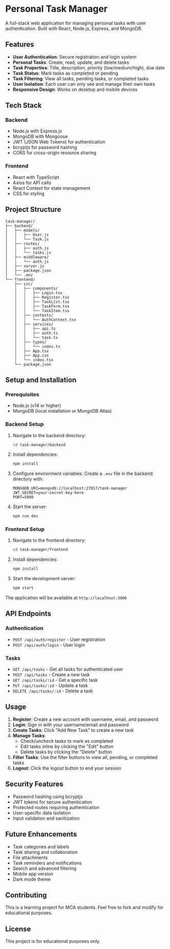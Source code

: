 # Personal Task Manager

A full-stack web application for managing personal tasks with user authentication. Built with React, Node.js, Express, and MongoDB.

## Features

- **User Authentication**: Secure registration and login system
- **Personal Tasks**: Create, read, update, and delete tasks
- **Task Properties**: Title, description, priority (low/medium/high), due date
- **Task Status**: Mark tasks as completed or pending
- **Task Filtering**: View all tasks, pending tasks, or completed tasks
- **User Isolation**: Each user can only see and manage their own tasks
- **Responsive Design**: Works on desktop and mobile devices

## Tech Stack

### Backend
- Node.js with Express.js
- MongoDB with Mongoose
- JWT (JSON Web Tokens) for authentication
- bcryptjs for password hashing
- CORS for cross-origin resource sharing

### Frontend
- React with TypeScript
- Axios for API calls
- React Context for state management
- CSS for styling

## Project Structure

```
task-manager/
├── backend/
│   ├── models/
│   │   ├── User.js
│   │   └── Task.js
│   ├── routes/
│   │   ├── auth.js
│   │   └── tasks.js
│   ├── middleware/
│   │   └── auth.js
│   ├── server.js
│   ├── package.json
│   └── .env
└── frontend/
    ├── src/
    │   ├── components/
    │   │   ├── Login.tsx
    │   │   ├── Register.tsx
    │   │   ├── TaskList.tsx
    │   │   ├── TaskForm.tsx
    │   │   └── TaskItem.tsx
    │   ├── contexts/
    │   │   └── AuthContext.tsx
    │   ├── services/
    │   │   ├── api.ts
    │   │   ├── auth.ts
    │   │   └── task.ts
    │   ├── types/
    │   │   └── index.ts
    │   ├── App.tsx
    │   ├── App.css
    │   └── index.tsx
    └── package.json
```

## Setup and Installation

### Prerequisites
- Node.js (v14 or higher)
- MongoDB (local installation or MongoDB Atlas)

### Backend Setup
1. Navigate to the backend directory:
   ```bash
   cd task-manager/backend
   ```

2. Install dependencies:
   ```bash
   npm install
   ```

3. Configure environment variables:
   Create a `.env` file in the backend directory with:
   ```
   MONGODB_URI=mongodb://localhost:27017/task-manager
   JWT_SECRET=your-secret-key-here
   PORT=5000
   ```

4. Start the server:
   ```bash
   npm run dev
   ```

### Frontend Setup
1. Navigate to the frontend directory:
   ```bash
   cd task-manager/frontend
   ```

2. Install dependencies:
   ```bash
   npm install
   ```

3. Start the development server:
   ```bash
   npm start
   ```

The application will be available at `http://localhost:3000`

## API Endpoints

### Authentication
- `POST /api/auth/register` - User registration
- `POST /api/auth/login` - User login

### Tasks
- `GET /api/tasks` - Get all tasks for authenticated user
- `POST /api/tasks` - Create a new task
- `GET /api/tasks/:id` - Get a specific task
- `PUT /api/tasks/:id` - Update a task
- `DELETE /api/tasks/:id` - Delete a task

## Usage

1. **Register**: Create a new account with username, email, and password
2. **Login**: Sign in with your username/email and password
3. **Create Tasks**: Click "Add New Task" to create a new task
4. **Manage Tasks**: 
   - Check/uncheck tasks to mark as completed
   - Edit tasks inline by clicking the "Edit" button
   - Delete tasks by clicking the "Delete" button
5. **Filter Tasks**: Use the filter buttons to view all, pending, or completed tasks
6. **Logout**: Click the logout button to end your session

## Security Features

- Password hashing using bcryptjs
- JWT tokens for secure authentication
- Protected routes requiring authentication
- User-specific data isolation
- Input validation and sanitization

## Future Enhancements

- Task categories and labels
- Task sharing and collaboration
- File attachments
- Task reminders and notifications
- Search and advanced filtering
- Mobile app version
- Dark mode theme

## Contributing

This is a learning project for MCA students. Feel free to fork and modify for educational purposes.

## License

This project is for educational purposes only.